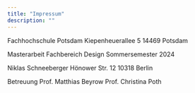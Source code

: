 ```yaml
---
title: "Impressum"
description: ""
---
```

Fachhochschule Potsdam
Kiepenheuerallee 5
14469 Potsdam

Masterarbeit
Fachbereich Design
Sommersemester 2024

Niklas Schneeberger
Hönower Str. 12
10318 Berlin

Betreuung
Prof. Matthias Beyrow
Prof. Christina Poth